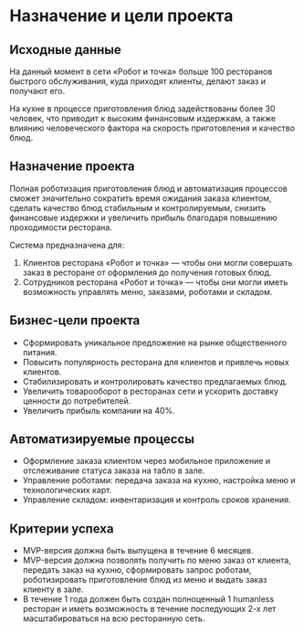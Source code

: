 # Назначение и цели проекта

## Исходные данные

На данный момент в сети «Робот и точка» больше 100 ресторанов быстрого обслуживания, куда приходят клиенты, делают заказ и получают его.

На кухне в процессе приготовления блюд задействованы более 30 человек, что приводит к высоким финансовым издержкам, а также влиянию человеческого фактора на скорость приготовления и качество блюд.

## Назначение проекта

Полная роботизация приготовления блюд и автоматизация процессов сможет значительно сократить время ожидания заказа клиентом, сделать качество блюд стабильным и контролируемым, снизить финансовые издержки и увеличить прибыль благодаря повышению проходимости ресторана.

Система предназначена для:

1. Клиентов ресторана «Робот и точка» — чтобы они могли совершать заказ в ресторане от оформления до получения готовых блюд.
2. Сотрудников ресторана «Робот и точка» — чтобы они могли иметь возможность управлять меню, заказами, роботами и складом.

## Бизнес-цели проекта

- Сформировать уникальное предложение на рынке общественного питания.
- Повысить популярность ресторана для клиентов и привлечь новых клиентов.
- Стабилизировать и контролировать качество предлагаемых блюд.
- Увеличить товарооборот в ресторанах сети и ускорить доставку ценности до потребителей.
- Увеличить прибыль компании на 40%.

## Автоматизируемые процессы

- Оформление заказа клиентом через мобильное приложение и отслеживание статуса заказа на табло в зале.
- Управление роботами: передача заказа на кухню, настройка меню и технологических карт.
- Управление складом: инвентаризация и контроль сроков хранения.

## Критерии успеха

- MVP-версия должна быть выпущена в течение 6 месяцев.
- MVP-версия должна позволять получить по меню заказ от клиента, передать заказ на кухню, сформировать запрос роботам, роботизировать приготовление блюд из меню и выдать заказ клиенту в зале.
- В течение 1 года должен быть создан полноценный 1 humanless ресторан и иметь возможность в течение последующих 2-х лет масштабироваться на всю ресторанную сеть.
